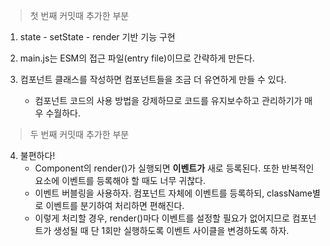> 첫 번째 커밋때 추가한 부분
1. state - setState - render 기반 기능 구현

2. main.js는 ESM의 접근 파일(entry file)이므로 간략하게 만든다.

3. 컴포넌트 클래스를 작성하면 컴포넌트들을 조금 더 유연하게 만들 수 있다.
   - 컴포넌트 코드의 사용 방법을 강제하므로 코드를 유지보수하고 관리하기가 매우 수월하다.

> 두 번째 커밋때 추가한 부분
4. 불편하다!
   - Component의 render()가 실행되면 **이벤트가** 새로 등록된다. 또한 반복적인 요소에 이벤트를 등록해야 할 때도 너무 귀찮다.
   - 이벤트 버블링을 사용하자. 컴포넌트 자체에 이벤트를 등록하되, className별로 이벤트를 분기하여 처리하면 편해진다.
   - 이렇게 처리할 경우, render()마다 이벤트를 설정할 필요가 없어지므로 컴포넌트가 생성될 때 단 1회만 실행하도록 이벤트 사이클을 변경하도록 하자.
